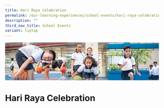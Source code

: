 ```yaml
---
title: Hari Raya Celebration
permalink: /our-learning-experiences/school-events/hari-raya-celebration/
description: ""
third_nav_title: School Events
variant: tiptap
---
```

![](/images/Our%20Learning%20Experiences.jpg)

Hari Raya Celebration
=====================